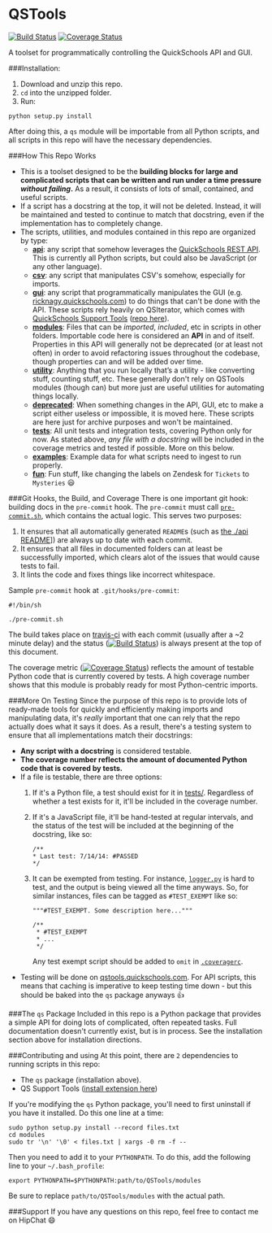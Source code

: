 QSTools
=======
[![Build Status](https://travis-ci.org/br1ckb0t/QSTools.svg?branch=master)](https://travis-ci.org/br1ckb0t/QSTools)
[![Coverage Status](https://img.shields.io/coveralls/br1ckb0t/QSTools.svg)](https://coveralls.io/r/br1ckb0t/QSTools?branch=master)

A toolset for programmatically controlling the QuickSchools API and GUI.

###Installation:

1. Download and unzip this repo.
2. `cd` into the unzipped folder.
3. Run:
```
python setup.py install
```
After doing this, a `qs` module will be importable from all Python scripts, and all scripts in this repo will have the necessary dependencies.

###How This Repo Works
* This is a toolset designed to be the **building blocks for large and complicated scripts that can be written and run under a time pressure *without failing*.** As a result, it consists of lots of small, contained, and useful scripts.
* If a script has a docstring at the top, it will not be deleted. Instead, it will be maintained and tested to continue to match that docstring, even if the implementation has to completely change.
* The scripts, utilities, and modules contained in this repo are organized by type:
    * [**api**](./api): any script that somehow leverages the [QuickSchools REST API](http://apidocs.quickschools.com/). This is currently all Python scripts, but could also be JavaScript (or any other language).
    * [**csv**](./csv): any script that manipulates CSV's somehow, especially for imports.
    * [**gui**](./gui): any script that programmatically manipulates the GUI (e.g. [ricknagy.quickschools.com](http://ricknagy.quickschools.com/)) to do things that can't be done with the API. These scripts rely heavily on QSIterator, which comes with [QuickSchools Support Tools](https://chrome.google.com/webstore/detail/quickschools-support-tool/hibklcekgpmoheniagkbaeebmelihonh) ([repo here](https://github.com/br1ckb0t/qs-supporttools)).
    * [**modules**](./modules): Files that can be *imported*, *included*, etc in scripts in other folders. Importable code here is considered an **API** in and of itself. Properties in this API will generally not be deprecated (or at least not often) in order to avoid refactoring issues throughout the codebase, though properties can and will be added over time.
    * [**utility**](./utility): Anything that you run locally that’s a utility - like converting stuff, counting stuff, etc. These generally don't rely on QSTools modules (though can) but more just are useful utilities for automating things locally.
    * [**deprecated**](./deprecated): When something changes in the API, GUI, etc to make a script either useless or impossible, it is moved here. These scripts are here just for archive purposes and won't be maintained.
    * [**tests**](./tests): All unit tests and integration tests, covering Python only for now. As stated above, *any file with a docstring* will be included in the coverage metrics and tested if possible. More on this below.
    * [**examples**](./examples): Example data for what scripts need to ingest to run properly.
    * [**fun**](./fun): Fun stuff, like changing the labels on Zendesk for `Tickets` to `Mysteries` :smiley:

###Git Hooks, the Build, and Coverage
There is one important git hook: building docs in the `pre-commit` hook. The `pre-commit` must call [`pre-commit.sh`](./pre-commit.sh), which contains the actual logic. This serves two purposes:

1. It ensures that all automatically generated `README`s (such as [the ./api README](./api/README.md)]) are always up to date with each commit.
1. It ensures that all files in documented folders can at least be successfully imported, which clears alot of the issues that would cause tests to fail.
1. It lints the code and fixes things like incorrect whitespace.

Sample `pre-commit` hook at `.git/hooks/pre-commit`:

```
#!/bin/sh

./pre-commit.sh
```

The build takes place on [travis-ci](https://travis-ci.org/br1ckb0t/QSTools.svg?branch=master) with each commit (usually after a ~2 minute delay) and the status ([![Build Status](https://travis-ci.org/br1ckb0t/QSTools.svg?branch=master)](https://travis-ci.org/br1ckb0t/QSTools)) is always present at the top of this document.

The coverage metric ([![Coverage Status](https://img.shields.io/coveralls/br1ckb0t/QSTools.svg)](https://coveralls.io/r/br1ckb0t/QSTools?branch=master)) reflects the amount of testable Python code that is currently covered by tests. A high coverage number shows that this module is probably ready for most Python-centric imports.

###More On Testing
Since the purpose of this repo is to provide lots of ready-made tools for quickly and efficiently making imports and manipulating data, it's *really* important that one can rely that the repo actually does what it says it does. As a result, there's a testing system to ensure that all implementations match their docstrings:
* **Any script with a docstring** is considered testable.
* **The coverage number reflects the amount of documented Python code that is covered by tests.**
* If a file is testable, there are three options:
    1. If it's a Python file, a test should exist for it in [tests/](../tests). Regardless of whether a test exists for it, it'll be included in the coverage number.
    2. If it's a JavaScript file, it'll be hand-tested at regular intervals, and the status of the test will be included at the beginning of the docstring, like so:

         ```
         /**
         * Last test: 7/14/14: #PASSED
         */
         ```
         
   3. It can be exempted from testing. For instance, [`logger.py`](./modules/qs/logger.py) is hard to test, and the output is being viewed all the time anyways. So, for similar instances, files can be tagged as `#TEST_EXEMPT` like so:
      
      ```
      """#TEST_EXEMPT. Some description here..."""
      
      /**
       * #TEST_EXEMPT
       * ...
       */
      ```
   
      Any test exempt script should be added to `omit` in [`.coveragerc`](./.coveragerc).
* Testing will be done on [qstools.quickschools.com](https://qstools.quickschools.com). For API scripts, this means that caching is imperative to keep testing time down - but this should be baked into the `qs` package anyways :+1:

###The `qs` Package
Included in this repo is a Python package that provides a simple API for doing lots of complicated, often repeated tasks. Full documentation doesn't currently exist, but is in process. See the installation section above for installation directions.

###Contributing and using
At this point, there are `2` dependencies to running scripts in this repo:
* The `qs` package (installation above).
* QS Support Tools ([install extension here](https://chrome.google.com/webstore/detail/quickschools-support-tool/hibklcekgpmoheniagkbaeebmelihonh))

If you're modifying the `qs` Python package, you'll need to first uninstall if you have it installed. Do this one line at a time:

```
sudo python setup.py install --record files.txt
cd modules
sudo tr '\n' '\0' < files.txt | xargs -0 rm -f --
```

Then you need to add it to your `PYTHONPATH`. To do this, add the following line to your `~/.bash_profile`:

```
export PYTHONPATH=$PYTHONPATH:path/to/QSTools/modules
```

Be sure to replace `path/to/QSTools/modules` with the actual path.

###Support
If you have any questions on this repo, feel free to contact me on HipChat :smile:
